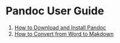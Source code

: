# Pandoc User Guide

1. [How to Download and Install Pandoc](downloading.md)
2. [How to Convert from Word to Makdown](converting.md)
